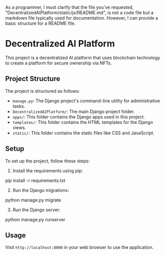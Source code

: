 As a programmer, I must clarify that the file you've requested, "DecentralizedAIPlatform/static/js/README.md", is not a code file but a markdown file typically used for documentation. However, I can provide a basic structure for a README file.


# Decentralized AI Platform

This project is a decentralized AI platform that uses blockchain technology to create a platform for secure ownership via NFTs.

## Project Structure

The project is structured as follows:

- `manage.py`: The Django project's command-line utility for administrative tasks.
- `DecentralizedAIPlatform/`: The main Django project folder.
- `apps/`: This folder contains the Django apps used in this project.
- `templates/`: This folder contains the HTML templates for the Django views.
- `static/`: This folder contains the static files like CSS and JavaScript.

## Setup

To set up the project, follow these steps:

1. Install the requirements using pip:


pip install -r requirements.txt


2. Run the Django migrations:


python manage.py migrate


3. Run the Django server:


python manage.py runserver


## Usage

Visit `http://localhost:8000` in your web browser to use the application.

